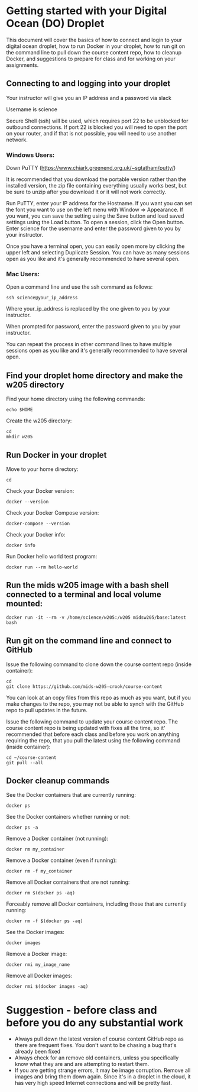 # Getting started with your Digital Ocean (DO) Droplet

This document will cover the basics of how to connect and login to your digital ocean droplet, how to run Docker in your droplet, how to run git on the command line to pull down the course content repo, how to cleanup Docker, and suggestions to prepare for class and for working on your assignments.

## Connecting to and logging into your droplet

Your instructor will give you an IP address and a password via slack

Username is science

Secure Shell (ssh) will be used, which requires port 22 to be unblocked for outbound connections.  If port 22 is blocked you will need to open the port on your router, and if that is not possible, you will need to use another network.

### Windows Users:

Down PuTTY (https://www.chiark.greenend.org.uk/~sgtatham/putty/)

It is recommended that you download the portable version rather than the installed version, the zip file containing everything usually works best, but be sure to unzip after you download it or it will not work correctly.

Run PuTTY, enter your IP address for the Hostname.  If you want you can set the font you want to use on the left menu with Window => Appearance.  If you want, you can save the setting using the Save button and load saved settings using the Load button.  To open a session, click the Open button.  Enter science for the username and enter the password given to you by your instructor.

Once you have a terminal open, you can easily open more by clicking the upper left and selecting Duplicate Session.  You can have as many sessions open as you like and it's generally recommended to have several open.
 
### Mac Users:

Open a command line and use the ssh command as follows:  

```
ssh science@your_ip_address
```

Where your_ip_address is replaced by the one given to you by your instructor.

When prompted for password, enter the password given to you by your instructor.

You can repeat the process in other command lines to have multiple sessions open as you like and it's generally recommended to have several open.

## Find your droplet home directory and make the w205 directory

Find your home directory using the following commands:
```
echo $HOME
```

Create the w205 directory:
```
cd
mkdir w205
```

## Run Docker in your droplet

Move to your home directory:
```
cd
```

Check your Docker version:
```
docker --version
```

Check your Docker Compose version:
```
docker-compose --version
```

Check your Docker info:
```
docker info
```

Run Docker hello world test program:
```
docker run --rm hello-world
```

## Run the mids w205 image with a bash shell connected to a terminal and local volume mounted:
```
docker run -it --rm -v /home/science/w205:/w205 midsw205/base:latest bash
```

## Run git on the command line and connect to GitHub

Issue the following command to clone down the course content repo (inside container):
```
cd
git clone https://github.com/mids-w205-crook/course-content
```

You can look at an copy files from this repo as much as you want, but if you make changes to the repo, you may not be able to synch with the GitHub repo to pull updates in the future.

Issue the following command to update your course content repo.  The course content repo is being updated with fixes all the time, so it' recommended that before each class and before you work on anything requiring the repo, that you pull the latest using the following command (inside container):

```
cd ~/course-content
git pull --all
```

## Docker cleanup commands

See the Docker containers that are currently running:
```
docker ps
```

See the Docker containers whether running or not:
```
docker ps -a
```

Remove a Docker container (not running):
```
docker rm my_container
```

Remove a Docker container (even if running):
```
docker rm -f my_container
```

Remove all Docker containers that are not running:
```
docker rm $(docker ps -aq)
```

Forceably remove all Docker containers, including those that are currently running:
```
docker rm -f $(docker ps -aq)
```

See the Docker images:
```
docker images
```

Remove a Docker image:
```
docker rmi my_image_name
```

Remove all Docker images:
```
docker rmi $(docker images -aq)
```

# Suggestion - before class and before you do any substantial work

* Always pull down the latest version of course content GitHub repo as there are frequent fixes.  You don't want to be chasing a bug that's already been fixed
* Always check for an remove old containers, unless you specifically know what they are and are attempting to restart them.
* If you are getting strange errors, it may be image corruption.  Remove all images and bring them down again.  Since it's in a droplet in the cloud, it has very high speed Internet connections and will be pretty fast. 

